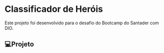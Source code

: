 
# Classificador de Heróis

Este projeto foi desenvolvido para o desafio do Bootcamp do Santader com DIO. 


## 💻Projeto

